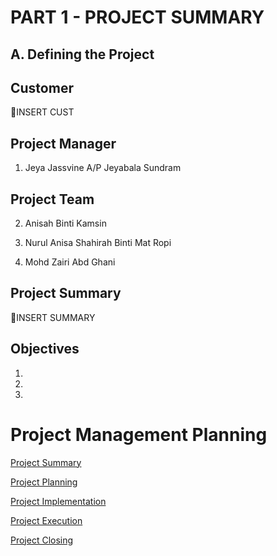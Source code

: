 # PART 1 - PROJECT SUMMARY

## A. Defining the Project 

## Customer 

🔴INSERT CUST
  
## Project Manager

1. Jeya Jassvine A/P Jeyabala Sundram

## Project Team

2. Anisah Binti Kamsin

3. Nurul Anisa Shahirah Binti Mat Ropi 

4. Mohd Zairi Abd Ghani

## Project Summary

🔴INSERT SUMMARY

## Objectives

1.

2.

3.

# Project Management Planning

[Project Summary]()

[Project Planning]()

[Project Implementation]()

[Project Execution]()

[Project Closing]()
